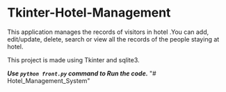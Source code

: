 # Tkinter-Hotel-Management

This application manages the records of visitors in hotel .You can add, edit/update, delete, search or view all the records of the people staying at hotel. 

This project is made using Tkinter and sqlite3.


***Use `python front.py` command to Run the code.***
"# Hotel_Management_System" 
